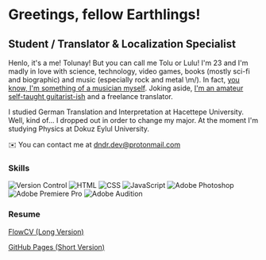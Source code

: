 Greetings, fellow Earthlings!
===============================

Student / Translator & Localization Specialist
----------------------------------------------

Henlo, it's a me! Tolunay! But you can call me Tolu or Lulu! I'm 23 and I'm madly in love with science, technology, video games, books (mostly sci-fi and biographic) and music (especially rock and metal \\m/). In fact, [you know, I'm something of a musician myself](https://www.youtube.com/watch?v=D_oTxsHK5d8). Joking aside, [I'm an amateur self-taught guitarist-ish](https://www.youtube.com/watch?v=jticyp_3V48&feature=youtu.be) and a freelance translator.

I studied German Translation and Interpretation at Hacettepe University. Well, kind of... I dropped out in order to change my major. At the moment I'm studying Physics at Dokuz Eylul University.

✉️  You can contact me at [dndr.dev@protonmail.com](mailto:https://www.linkedin.com/in/tolunaydundar/)

### Skills
![Version Control](https://i.imgur.com/2OKiCwd.png) ![HTML](https://i.imgur.com/R4ZFpsm.png) ![CSS](https://i.imgur.com/d5pWgUQ.png) ![JavaScript](https://i.imgur.com/cbpE0vv.png) ![Adobe Photoshop](https://i.imgur.com/QcRXF7A.png) ![Adobe Premiere Pro](https://i.imgur.com/28p9Nzd.png) ![Adobe Audition](https://i.imgur.com/ymF9Ho1.png)

### Resume
[FlowCV (Long Version)](https://flowcv.com/resume/sv9ji58aok)

[GitHub Pages (Short Version)](https://tolunaydundar.github.io/tolunaydundar/)
